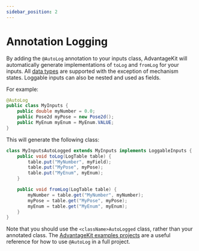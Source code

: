 ```yaml
---
sidebar_position: 2
---
```


# Annotation Logging

By adding the `@AutoLog` annotation to your inputs class, AdvantageKit will automatically generate implementations of `toLog` and `fromLog` for your inputs. All [data types](../supported-types.md) are supported with the exception of mechanism states. Loggable inputs can also be nested and used as fields.

For example:

```java
@AutoLog
public class MyInputs {
    public double myNumber = 0.0;
    public Pose2d myPose = new Pose2d();
    public MyEnum myEnum = MyEnum.VALUE;
}
```

This will generate the following class:

```java
class MyInputsAutoLogged extends MyInputs implements LoggableInputs {
    public void toLog(LogTable table) {
        table.put("MyNumber", myField);
        table.put("MyPose", myPose);
        table.put("MyEnum", myEnum);
    }

    public void fromLog(LogTable table) {
        myNumber = table.get("MyNumber", myNumber);
        myPose = table.get("MyPose", myPose);
        myEnum = table.get("MyEnum", myEnum);
    }
}
```

Note that you should use the `<className>AutoLogged` class, rather than your annotated class. The [AdvantageKit examples projects](/installation#new-projects) are a useful reference for how to use `@AutoLog` in a full project.
